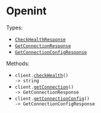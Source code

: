 # Openint

Types:

- <code><a href="./src/resources/top-level.ts">CheckHealthResponse</a></code>
- <code><a href="./src/resources/top-level.ts">GetConnectionResponse</a></code>
- <code><a href="./src/resources/top-level.ts">GetConnectionConfigResponse</a></code>

Methods:

- <code title="get /health">client.<a href="./src/index.ts">checkHealth</a>() -> string</code>
- <code title="get /connection">client.<a href="./src/index.ts">getConnection</a>() -> GetConnectionResponse</code>
- <code title="get /connector-config">client.<a href="./src/index.ts">getConnectionConfig</a>() -> GetConnectionConfigResponse</code>
